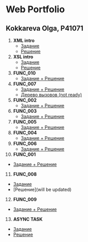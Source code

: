 # Web Portfolio

## Kokkareva Olga, P41071


1. **XML intro**
   - [Задание](https://kodaktor.ru/g/xml_intro)
   - [Решение](https://github.com/kkkrv/xml_intro/)
2. **XSL intro**
   - [Задание](https://kodaktor.ru/g/xsl_intro)
   - [Решение](https://github.com/kkkrv/xsl_intro/)
3. **FUNC_010**
   - [Задание + Решение](https://kodaktor.ru/func_daf04)
4. **FUNC_007**
   - [Задание + Решение](https://kodaktor.ru/func_7901d)
   - [Дерево вызовов (not ready)]()
5. **FUNC_002**
   - [Задание + Решение](https://kodaktor.ru/func_842ea)
6. **FUNC_003**
   - [Задание + Решение](https://kodaktor.ru/func_7fc5c)
7. **FUNC_005**
   - [Задание + Решение](https://kodaktor.ru/func_04398)  
8. **FUNC_004**
   - [Задание + Решение](https://kodaktor.ru/func_3bd8d)
9. **FUNC_006**
   - [Задание + Решение](https://kodaktor.ru/func_a4159)
10. **FUNC_001**
   - [Задание + Решение](https://kodaktor.ru/task_func_6ed2c)
11. **FUNC_008**
   - [Задание](https://kodaktor.ru/func_008)
   - [Решение](will be updated)
12. **FUNC_009**
   - [Задание + Решение](https://kodaktor.ru/func_41410)
13. **ASYNC TASK**
   - [Задание](https://kodaktor.ru/async_tasks)
   - [Решение](https://kodaktor.ru/click_0d962)
  
  
  

